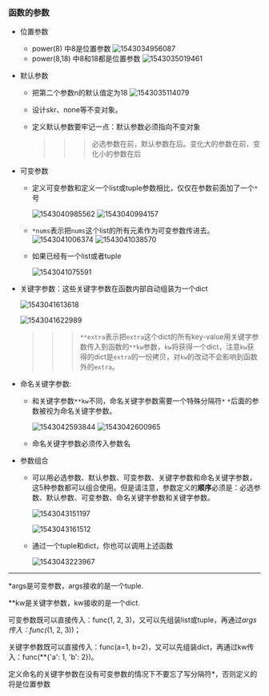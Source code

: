 ###  函数的参数

* 位置参数

  * power(8) 中8是位置参数  ![1543034956087](C:\Users\yxcr0\AppData\Roaming\Typora\typora-user-images\1543034956087.png) 
  * power(8,18) 中8和18都是位置参数 ![1543035019461](C:\Users\yxcr0\AppData\Roaming\Typora\typora-user-images\1543035019461.png) 

* 默认参数

  * 把第二个参数n的默认值定为18 ![1543035114079](C:\Users\yxcr0\AppData\Roaming\Typora\typora-user-images\1543035114079.png) 

  * 设计skr、none等不变对象。

  * 定义默认参数要牢记一点：默认参数必须指向不变对象

    > > > 必选参数在前，默认参数在后。变化大的参数在前，变化小的参数在后

* 可变参数

  * 定义可变参数和定义一个list或tuple参数相比，仅仅在参数前面加了一个`*`号

    ![1543040985562](C:\Users\yxcr0\AppData\Roaming\Typora\typora-user-images\1543040985562.png)  ![1543040994157](C:\Users\yxcr0\AppData\Roaming\Typora\typora-user-images\1543040994157.png) 

  * `*nums`表示把`nums`这个list的所有元素作为可变参数传进去。![1543041006374](C:\Users\yxcr0\AppData\Roaming\Typora\typora-user-images\1543041006374.png) ![1543041038570](C:\Users\yxcr0\AppData\Roaming\Typora\typora-user-images\1543041038570.png) 

  * 如果已经有一个list或者tuple

    ![1543041075591](C:\Users\yxcr0\AppData\Roaming\Typora\typora-user-images\1543041075591.png) 

* 关键字参数：这些关键字参数在函数内部自动组装为一个dict

  ![1543041613618](C:\Users\yxcr0\AppData\Roaming\Typora\typora-user-images\1543041613618.png) 

  ![1543041622989](C:\Users\yxcr0\AppData\Roaming\Typora\typora-user-images\1543041622989.png) 

  > > > `**extra`表示把`extra`这个dict的所有key-value用关键字参数传入到函数的`**kw`参数，`kw`将获得一个dict，注意`kw`获得的dict是`extra`的一份拷贝，对`kw`的改动不会影响到函数外的`extra`。

* 命名关键字参数:

  * 和关键字参数`**kw`不同，命名关键字参数需要一个特殊分隔符`*` `*`后面的参数被视为命名关键字参数。

    ![1543042593844](C:\Users\yxcr0\AppData\Roaming\Typora\typora-user-images\1543042593844.png) ![1543042600965](C:\Users\yxcr0\AppData\Roaming\Typora\typora-user-images\1543042600965.png) 

  * 命名关键字参数必须传入参数名

* 参数组合

  * 可以用必选参数、默认参数、可变参数、关键字参数和命名关键字参数，这5种参数都可以组合使用。但是请注意，参数定义的**顺序**必须是：必选参数、默认参数、可变参数、命名关键字参数和关键字参数。

     ![1543043151197](C:\Users\yxcr0\AppData\Roaming\Typora\typora-user-images\1543043151197.png) 

    ![1543043161512](C:\Users\yxcr0\AppData\Roaming\Typora\typora-user-images\1543043161512.png) 

  * 通过一个tuple和dict，你也可以调用上述函数

    ![1543043223967](C:\Users\yxcr0\AppData\Roaming\Typora\typora-user-images\1543043223967.png) 



------

*args是可变参数，args接收的是一个tuple.

**kw是关键字参数，kw接收的是一个dict.

可变参数既可以直接传入：func(1, 2, 3)，又可以先组装list或tuple，再通过*args传入：func(*(1, 2, 3))；

关键字参数既可以直接传入：func(a=1, b=2)，又可以先组装dict，再通过kw传入：func(**{'a': 1, 'b': 2})。

定义命名的关键字参数在没有可变参数的情况下不要忘了写分隔符*，否则定义的将是位置参数